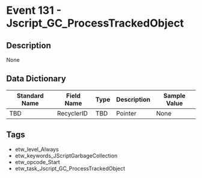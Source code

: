 # Event 131 - Jscript_GC_ProcessTrackedObject

## Description
None

## Data Dictionary
|Standard Name|Field Name|Type|Description|Sample Value|
|---|---|---|---|---|
|TBD|RecyclerID|TBD|Pointer|None|None|

## Tags
* etw_level_Always
* etw_keywords_JScriptGarbageCollection
* etw_opcode_Start
* etw_task_Jscript_GC_ProcessTrackedObject